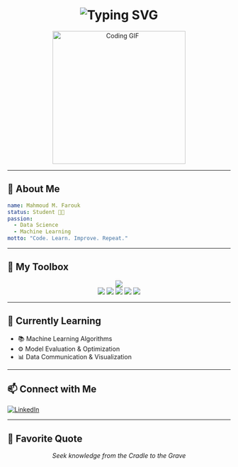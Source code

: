 <!-- README.md -->

<h1 align="center">
  <img src="https://readme-typing-svg.herokuapp.com?font=Fira+Code&weight=600&size=28&pause=1000&color=1DBF73&center=true&vCenter=true&width=580&lines=Hi+I'm+Mahmoud+Farouk!;Student+%7C+ML+Explorer+%7C+Data+Lover;Welcome+to+my+GitHub+Profile!+👨‍💻" alt="Typing SVG" />
</h1>

<p align="center">
  <img src="https://media4.giphy.com/media/v1.Y2lkPTc5MGI3NjExdnpyZnZqcjUwcmxhNDVwend0ZG5tbmZrb2szcmcxNHV1dmZsanA2MiZlcD12MV9pbnRlcm5hbF9naWZfYnlfaWQmY3Q9Zw/ve43TyDQ3B4me7d22z/giphy.gif" width="300" alt="Coding GIF">
</p>

---

## 📖 About Me

```yaml
name: Mahmoud M. Farouk
status: Student 👨‍🎓
passion:
  - Data Science
  - Machine Learning
motto: "Code. Learn. Improve. Repeat."
```

---

## 🧰 My Toolbox

<p align="center">
  <img src="https://skillicons.dev/icons?i=python,mysql,git,github,pycharm,vscode&theme=light" />
  <br/>
  <img src="https://img.shields.io/badge/Scikit--learn-F7931E?style=flat-square&logo=scikit-learn&logoColor=white" />
  <img src="https://img.shields.io/badge/Pandas-150458?style=flat-square&logo=pandas&logoColor=white" />
  <img src="https://img.shields.io/badge/Numpy-013243?style=flat-square&logo=numpy&logoColor=white" />
  <img src="https://img.shields.io/badge/Matplotlib-11557C?style=flat-square&logo=plotly&logoColor=white" />
  <img src="https://img.shields.io/badge/Seaborn-2D4A6A?style=flat-square" />
</p>

---

## 🧠 Currently Learning

- 📚 Machine Learning Algorithms
- ⚙️ Model Evaluation & Optimization
- 📊 Data Communication & Visualization

---

## 📫 Connect with Me

<p>
  <a href="https://www.linkedin.com/in/mmfarouk" target="_blank">
    <img alt="LinkedIn" src="https://img.shields.io/badge/LinkedIn-blue?style=for-the-badge&logo=linkedin&logoColor=white" />
  </a>
</p>

---

## 💬 Favorite Quote

<p align="center"><i>Seek knowledge from the Cradle to the Grave</i></p>
